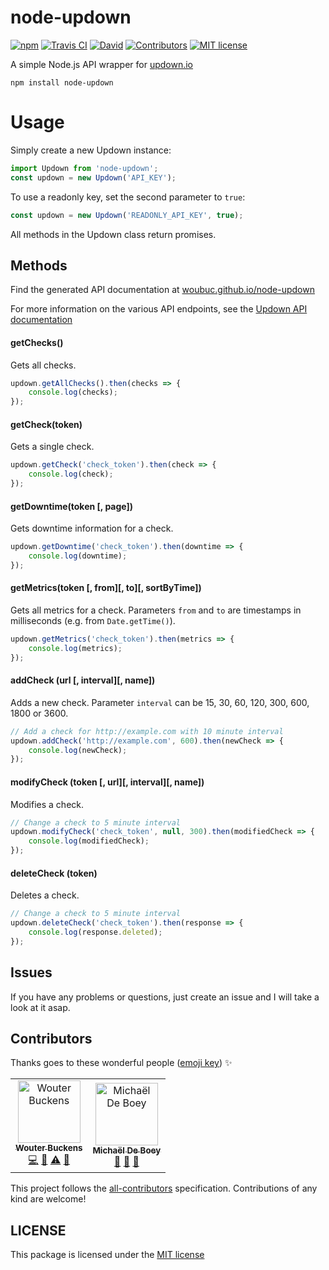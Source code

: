 # node-updown
[![npm](https://img.shields.io/npm/v/node-updown)](![npm](https://img.shields.io/npm/v/node-updown?style=flat-square))
[![Travis CI](https://img.shields.io/travis/woubuc/node-updown)](https://travis-ci.org/woubuc/node-updown)
[![David](https://img.shields.io/david/woubuc/node-updown)](https://david-dm.org/woubuc/node-updown)
[![Contributors](https://img.shields.io/badge/contributors-2-orange)](#contributors)
[![MIT license](https://img.shields.io/github/license/woubuc/node-updown)](https://github.com/woubuc/node-updown/blob/master/LICENSE)

A simple Node.js API wrapper for [updown.io](http://updown.io)

```
npm install node-updown
```

# Usage
Simply create a new Updown instance:
```javascript
import Updown from 'node-updown';
const updown = new Updown('API_KEY');
```

To use a readonly key, set the second parameter to `true`:
```javascript
const updown = new Updown('READONLY_API_KEY', true);
```

All methods in the Updown class return promises.

## Methods
Find the generated API documentation at [woubuc.github.io/node-updown](https://woubuc.github.io/node-updown)

For more information on the various API endpoints, see the [Updown API documentation](https://updown.io/api)

#### getChecks()
Gets all checks.
```javascript
updown.getAllChecks().then(checks => {
    console.log(checks);
});
```

#### getCheck(token)
Gets a single check.
```javascript
updown.getCheck('check_token').then(check => {
    console.log(check);
});
```

#### getDowntime(token [, page])
Gets downtime information for a check.
```javascript
updown.getDowntime('check_token').then(downtime => {
    console.log(downtime);
});
```

#### getMetrics(token [, from][, to][, sortByTime])
Gets all metrics for a check. Parameters `from` and `to` are timestamps in milliseconds (e.g. from `Date.getTime()`).
```javascript
updown.getMetrics('check_token').then(metrics => {
    console.log(metrics);
});
```

#### addCheck (url [, interval][, name])
Adds a new check. Parameter `interval` can be 15, 30, 60, 120, 300, 600, 1800 or 3600.
```javascript
// Add a check for http://example.com with 10 minute interval
updown.addCheck('http://example.com', 600).then(newCheck => {
    console.log(newCheck);
});
```

#### modifyCheck (token [, url][, interval][, name])
Modifies a check.
```javascript
// Change a check to 5 minute interval
updown.modifyCheck('check_token', null, 300).then(modifiedCheck => {
    console.log(modifiedCheck);
});
```

#### deleteCheck (token)
Deletes a check.
```javascript
// Change a check to 5 minute interval
updown.deleteCheck('check_token').then(response => {
    console.log(response.deleted);
});
```

## Issues
If you have any problems or questions, just create an issue and I will take a look at it asap.

## Contributors
Thanks goes to these wonderful people ([emoji key](https://allcontributors.org/docs/en/emoji-key)) ✨

<!-- ALL-CONTRIBUTORS-LIST:START - Do not remove or modify this section -->
<!-- prettier-ignore-start -->
<!-- markdownlint-disable -->
<table>
  <tr>
    <td align="center"><a href="https://www.woubuc.be"><img src="https://avatars1.githubusercontent.com/u/1015540?v=4" width="100px;" alt="Wouter Buckens"/><br /><sub><b>Wouter Buckens</b></sub></a><br /><a href="https://github.com/woubuc/node-updown/commits?author=woubuc" title="Code">💻</a> <a href="#tool-woubuc" title="Tools">🔧</a> <a href="https://github.com/woubuc/node-updown/commits?author=woubuc" title="Tests">⚠️</a> <a href="https://github.com/woubuc/node-updown/commits?author=woubuc" title="Documentation">📖</a></td>
    <td align="center"><a href="https://michaeldeboey.be"><img src="https://avatars3.githubusercontent.com/u/6643991?v=4" width="100px;" alt="Michaël De Boey"/><br /><sub><b>Michaël De Boey</b></sub></a><br /><a href="https://github.com/woubuc/node-updown/commits?author=MichaelDeBoey" title="Documentation">📖</a> <a href="#maintenance-MichaelDeBoey" title="Maintenance">🚧</a> <a href="#tool-MichaelDeBoey" title="Tools">🔧</a></td>
  </tr>
</table>

<!-- markdownlint-enable -->
<!-- prettier-ignore-end -->
<!-- ALL-CONTRIBUTORS-LIST:END -->

This project follows the [all-contributors](https://github.com/all-contributors/all-contributors) specification. Contributions of any kind are welcome!

## LICENSE
This package is licensed under the [MIT license](https://github.com/woubuc/node-updown/blob/master/LICENSE)
